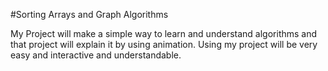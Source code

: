 #Sorting Arrays and Graph Algorithms


 My Project will make a simple way to learn and understand algorithms and that project will explain it by using animation.
 Using my project will be very easy and interactive and understandable.

 
